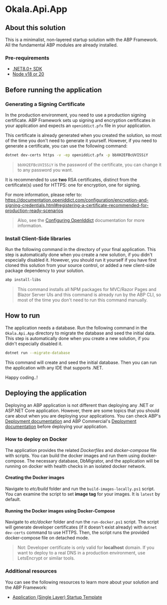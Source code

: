 # Okala.Api.App

## About this solution

This is a minimalist, non-layered startup solution with the ABP Framework. All the fundamental ABP modules are already installed.

### Pre-requirements

* [.NET8.0+ SDK](https://dotnet.microsoft.com/download/dotnet)
* [Node v18 or 20](https://nodejs.org/en)

## Before running the application

### Generating a Signing Certificate

In the production environment, you need to use a production signing certificate. ABP Framework sets up signing and encryption certificates in your application and expects an `openiddict.pfx` file in your application.

This certificate is already generated when you created the solution, so most of the time you don't need to generate it yourself. However, if you need to generate a certificate, you can use the following command:

```bash
dotnet dev-certs https -v -ep openiddict.pfx -p bbXH2EFBcUVISSiY
```

> `bbXH2EFBcUVISSiY` is the password of the certificate, you can change it to any password you want.

It is recommended to use **two** RSA certificates, distinct from the certificate(s) used for HTTPS: one for encryption, one for signing.

For more information, please refer to: https://documentation.openiddict.com/configuration/encryption-and-signing-credentials.html#registering-a-certificate-recommended-for-production-ready-scenarios

> Also, see the [Configuring OpenIddict](https://docs.abp.io/en/abp/latest/Deployment/Configuring-OpenIddict#production-environment) documentation for more information.

### Install Client-Side libraries

Run the following command in the directory of your final application. This step is automatically done when you create a new solution, if you didn't especially disabled it. However, you should run it yourself if you have first cloned this solution from your source control, or added a new client-side package dependency to your solution.

```bash
abp install-libs
```

> This command installs all NPM packages for MVC/Razor Pages and Blazor Server UIs and this command is already run by the ABP CLI, so most of the time you don't need to run this command manually.

## How to run

The application needs a database. Run the following command in the `Okala.Api.App` directory to migrate the database and seed the initial data. This step is automatically done when you create a new solution, if you didn't especially disabled it.

````bash
dotnet run --migrate-database
````

This command will create and seed the initial database. Then you can run the application with any IDE that supports .NET.

Happy coding..!

## Deploying the application

Deploying an ABP application is not different than deploying any .NET or ASP.NET Core application. However, there are some topics that you should care about when you are deploying your applications. You can check ABP's [Deployment documentation](https://docs.abp.io/en/abp/latest/Deployment/Index) and ABP Commercial's [Deployment documentation](https://abp.io/docs/latest/startup-templates/application/deployment?UI=MVC&DB=EF&Tiered=No) before deploying your application.

### How to deploy on Docker

The application provides the related *Dockerfiles* and *docker-compose* file with scripts. You can build the docker images and run them using docker-compose. The necessary database, DbMigrator, and the application will be running on docker with health checks in an isolated docker network.

#### Creating the Docker images

Navigate to _etc/build_ folder and run the `build-images-locally.ps1` script. You can examine the script to set **image tag** for your images. It is `latest` by default.

#### Running the Docker images using Docker-Compose

Navigate to _etc/docker_ folder and run the `run-docker.ps1` script. The script will generate developer certificates (if it doesn't exist already) with `dotnet dev-certs` command to use HTTPS. Then, the script runs the provided docker-compose file on detached mode.

> Not: Developer certificate is only valid for **localhost** domain. If you want to deploy to a real DNS in a production environment, use LetsEncrypt or similar tools.

### Additional resources

You can see the following resources to learn more about your solution and the ABP Framework:

* [Application (Single Layer) Startup Template](https://abp.io/docs/latest/startup-templates/application-single-layer/index)
